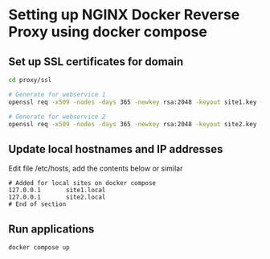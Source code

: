 # Setting up NGINX Docker Reverse Proxy using docker compose

## Set up SSL certificates for domain

```bash
cd proxy/ssl

# Generate for webservice 1
openssl req -x509 -nodes -days 365 -newkey rsa:2048 -keyout site1.key -out site1.crt

# Generate for webservice 2
openssl req -x509 -nodes -days 365 -newkey rsa:2048 -keyout site2.key -out site2.crt
```

## Update local hostnames and IP addresses

Edit file /etc/hosts, add the contents below or similar

```
# Added for local sites on docker compose
127.0.0.1       site1.local
127.0.0.1       site2.local
# End of section
```

## Run applications

```bash
docker compose up
```

